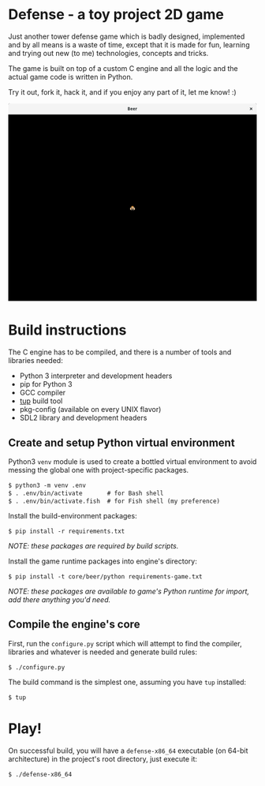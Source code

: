 Defense - a toy project 2D game
===============================
Just another tower defense game which is badly designed, implemented and by all
means is a waste of time, except that it is made for fun, learning and trying
out new (to me) technologies, concepts and tricks.

The game is built on top of a custom C engine and all the logic and the actual
game code is written in Python.

Try it out, fork it, hack it, and if you enjoy any part of it, let me know! :)

![latest screenshot](/screenshot.png?raw=true)


# Build instructions
The C engine has to be compiled, and there is a number of tools and libraries
needed:

* Python 3 interpreter and development headers
* pip for Python 3
* GCC compiler
* [tup](http://gittup.org/tup/) build tool
* pkg-config (available on every UNIX flavor)
* SDL2 library and development headers

## Create and setup Python virtual environment
Python3 `venv` module is used to create a bottled virtual environment to avoid
messing the global one with project-specific packages.

    $ python3 -m venv .env
    $ . .env/bin/activate       # for Bash shell
    $ . .env/bin/activate.fish  # for Fish shell (my preference)

Install the build-environment packages:

    $ pip install -r requirements.txt

_NOTE: these packages are required by build scripts._

Install the game runtime packages into engine's directory:

    $ pip install -t core/beer/python requirements-game.txt

_NOTE: these packages are available to game's Python runtime for import, add
there anything you'd need._

## Compile the engine's core
First, run the `configure.py` script which will attempt to find the compiler,
libraries and whatever is needed and generate build rules:

    $ ./configure.py

The build command is the simplest one, assuming you have `tup` installed:

    $ tup


# Play!
On successful build, you will have a `defense-x86_64` executable (on 64-bit
architecture) in the project's root directory, just execute it:

    $ ./defense-x86_64

